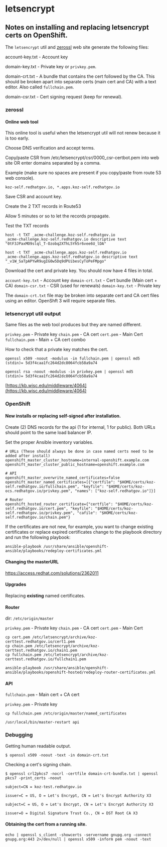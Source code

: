 # letsencrypt

## Notes on installing and replacing letsencrypt certs on OpenShift.

The ```letsencrypt``` util and [zerossl](https://zerossl.com/) web site generate the following files:

account-key.txt - Account key

domain-key.txt - Private key or ```privkey.pem```.

domain-crt.txt - A bundle that contains the cert followed by the CA. This should be broken apart
into separate certs (main cert and CA) with a text editor. Also called ```fullchain.pem```. 

domain-csr.txt - Cert signing request (keep for renewal).

### zerossl

#### Online web tool

This online tool is useful when the letsencrypt util will not renew because it is too early.

Choose DNS verification and accept terms.

Copy/paste CSR from /etc/letsencrypt/csr/0000_csr-certbot.pem into web site OR
enter domains separated by a comma.

Example (make sure no spaces are present if you copy/paste from route 53 web console).
```
koz-self.redhatgov.io, *.apps.koz-self.redhatgov.io
```

Save CSR and account key.

Create the 2 TXT records in Route53

Allow 5 minutes or so to let the records propagate.

Test the TXT records

```
host -t TXT _acme-challenge.koz-self.redhatgov.io
_acme-challenge.koz-self.redhatgov.io descriptive text "0tF3JPaxMO9slql_T-Ozobq2XThL5Yh5r6vee6U_lDA"

host -t TXT _acme-challenge.apps.koz-self.redhatgov.io
_acme-challenge.apps.koz-self.redhatgov.io descriptive text "_v1W_SaTpAPYwR9ugIG0w5Dq9dPUibesCyToPeFMpgo"
```

Download the cert and private key. You should now have 4 files in total.

```account-key.txt``` - Account key 
```domain-crt.txt``` - Cert bundle (Main cert + CA)
```domain-csr.txt``` - CSR (used for renewals)
```domain-key.txt``` - Private key

The ```domain-crt.txt``` file may be broken into separate cert and CA cert files using an editor. 
OpenShft 3 will require separate files.

### letsencrypt util output

Same files as the web tool produces but they are named different.

```privkey.pem``` - Private key
```chain.pem``` - CA cert
```cert.pem``` - Main Cert
```fullchain.pem``` - Main + CA cert combo

How to check that a private key matches the cert.

```
openssl x509 -noout -modulus -in fullchain.pem | openssl md5
(stdin)= 5d3f4caa1fc264d2dc8064fcb58a9a74

openssl rsa -noout -modulus -in privkey.pem | openssl md5
(stdin)= 5d3f4caa1fc264d2dc8064fcb58a9a74
```
[https://kb.wisc.edu/middleware/4064](https://kb.wisc.edu/middleware/4064)

### OpenShift

#### New installs or replacing self-signed after installation.

Create (2) DNS records for the api (1 for internal, 1 for public). Both URLs should point to the same
load balancer IP.

Set the proper Ansible inventory variables.

```
# URLs (These should always be done in case named certs need to be added after install)
openshift_master_cluster_hostname=internal-openshift.example.com
openshift_master_cluster_public_hostname=openshift.example.com

# API
openshift_master_overwrite_named_certificates=false
openshift_master_named_certificates=[{"certfile": "$HOME/certs/koz-self.redhatgov.io/fullchain.pem", "keyfile": "$HOME/certs/koz-ocs.redhatgov.io/privkey.pem", "names": ["koz-self.redhatgov.io"]}]

# Router
openshift_hosted_router_certificate={"certfile": "$HOME/certs/koz-self.redhatgov.io/cert.pem", "keyfile": "$HOME/certs/koz-self.redhatgov.io/privkey.pem", "cafile": "$HOME/certs/koz-self.redhatgov.io/chain.pem"}
```

If the certificates are not new, for example, you want to change existing certificates or replace expired certificates change to the playbook directory and run the following playbook:

```
ansible-playbook /usr/share/ansible/openshift-ansible/playbooks/redeploy-certificates.yml
```

#### Changing the masterURL

https://access.redhat.com/solutions/2362011

#### Upgrades 

Replacing **existing** named certificates.

#### Router

dir: ```/etc/origin/master```

```privkey.pem``` - Private key
```chain.pem``` - CA cert
```cert.pem``` - Main Cert

```
cp cert.pem /etc/letsencrypt/archive/koz-certtest.redhatgov.io/cert1.pem
cp chain.pem /etc/letsencrypt/archive/koz-certtest.redhatgov.io/chain1.pem
cp fullchain.pem /etc/letsencrypt/archive/koz-certtest.redhatgov.io/fullchain1.pem

ansible-playbook /usr/share/ansible/openshift-ansible/playbooks/openshift-hosted/redeploy-router-certificates.yml
```

#### API

```fullchain.pem``` - Main cert + CA cert

```privkey.pem``` - Private key

```
cp fullchain.pem /etc/origin/master/named_certificates

/usr/local/bin/master-restart api
```

### Debugging

Getting human readable output.

```
$ openssl x509 -noout -text -in domain-crt.txt 
```

Checking a cert's signing chain.

```
$ openssl crl2pkcs7 -nocrl -certfile domain-crt-bundle.txt | openssl pkcs7 -print_certs -noout

subject=CN = koz-test.redhatgov.io

issuer=C = US, O = Let's Encrypt, CN = Let's Encrypt Authority X3

subject=C = US, O = Let's Encrypt, CN = Let's Encrypt Authority X3

issuer=O = Digital Signature Trust Co., CN = DST Root CA X3
```

#### Obtaining the cert from a running site.

```
echo | openssl s_client -showcerts -servername gnupg.org -connect gnupg.org:443 2>/dev/null | openssl x509 -inform pem -noout -text
```